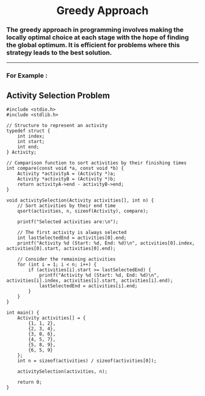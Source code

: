 # <div align="Center">Greedy Approach</div>

### The greedy approach in programming involves making the locally optimal choice at each stage with the hope of finding the global optimum. It is efficient for problems where this strategy leads to the best solution.
<hr>

### For Example :

## Activity Selection Problem
```
#include <stdio.h>
#include <stdlib.h>

// Structure to represent an activity
typedef struct {
    int index;
    int start;
    int end;
} Activity;

// Comparison function to sort activities by their finishing times
int compare(const void *a, const void *b) {
    Activity *activityA = (Activity *)a;
    Activity *activityB = (Activity *)b;
    return activityA->end - activityB->end;
}

void activitySelection(Activity activities[], int n) {
    // Sort activities by their end time
    qsort(activities, n, sizeof(Activity), compare);

    printf("Selected activities are:\n");

    // The first activity is always selected
    int lastSelectedEnd = activities[0].end;
    printf("Activity %d (Start: %d, End: %d)\n", activities[0].index, activities[0].start, activities[0].end);

    // Consider the remaining activities
    for (int i = 1; i < n; i++) {
        if (activities[i].start >= lastSelectedEnd) {
            printf("Activity %d (Start: %d, End: %d)\n", activities[i].index, activities[i].start, activities[i].end);
            lastSelectedEnd = activities[i].end;
        }
    }
}

int main() {
    Activity activities[] = {
        {1, 1, 2},
        {2, 3, 4},
        {3, 0, 6},
        {4, 5, 7},
        {5, 8, 9},
        {6, 5, 9}
    };
    int n = sizeof(activities) / sizeof(activities[0]);

    activitySelection(activities, n);

    return 0;
}
```
